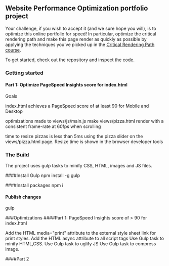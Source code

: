 ## Website Performance Optimization portfolio project

Your challenge, if you wish to accept it (and we sure hope you will), is to optimize this online portfolio for speed! In particular, optimize the critical rendering path and make this page render as quickly as possible by applying the techniques you've picked up in the [Critical Rendering Path course](https://www.udacity.com/course/ud884).

To get started, check out the repository and inspect the code.

### Getting started

#### Part 1: Optimize PageSpeed Insights score for index.html

Goals

index.html achieves a PageSpeed score of at least 90 for Mobile and Desktop

optimizations made to views/js/main.js make views/pizza.html render with a consistent frame-rate at 60fps when scrolling

time to resize pizzas is less than 5ms using the pizza slider on the views/pizza.html page. Resize time is shown in the browser developer tools

### The Build

The project uses gulp tasks to minify CSS, HTML, images and JS files.

####Install Gulp
npm install -g gulp

####Install packages
npm i

#### Publish changes
gulp

###Optimizations
####Part 1: PageSpeed Insights score of > 90 for index.html

Add the HTML media="print" attribute to the external style sheet link for print styles.
Add the HTML async attribute to all script tags
Use Gulp task to minify HTML,CSS.
Use Gulp task to uglify JS
Use Gulp task to compress image.

####Part 2

